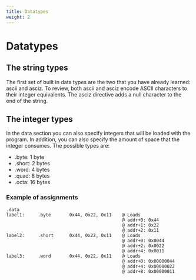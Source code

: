 ```yaml
---
title: Datatypes
weight: 2
---
```


# Datatypes 

## The string types 

The first set of built in data types are the two that you have already learned: ascii and 
asciz. To review, both ascii and asciz encode ASCII characters to their integer 
equivalents. The asciz directive adds a null character to the end of the string. 

## The integer types 

In the data section you can also specify integers that will be loaded with the program. 
In addition, you can also specify the amount of space that the integer consumes. 
The possible types are: 

- .byte: 1 byte 
- .short: 2 bytes
- .word: 4 bytes
- .quad: 8 bytes 
- .octa: 16 bytes 

### Example of assignments 

```armasm 
.data
label1:     .byte       0x44, 0x22, 0x11    @ Loads 
                                            @ addr+0: 0x44
                                            @ addr+1: 0x22
                                            @ addr+2: 0x11
label2:     .short      0x44, 0x22, 0x11    @ Loads
                                            @ addr+0: 0x0044
                                            @ addr+2: 0x0022
                                            @ addr+4: 0x0011 
label3:     .word       0x44, 0x22, 0x11    @ Loads 
                                            @ addr+0: 0x00000044
                                            @ addr+4: 0x00000022
                                            @ addr+8: 0x00000011
```
